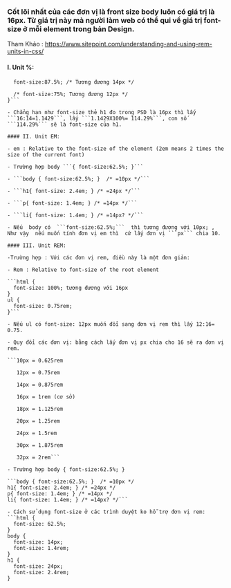 ### Cốt lõi nhất của các đơn vị là front size body luôn có giá trị là 16px. Từ giá trị này mà người làm web có thể qui về giá trị font-size ở mỗi element trong bản Design.

Tham Khảo : https://www.sitepoint.com/understanding-and-using-rem-units-in-css/

#### I. Unit %:

  ```body {
    font-size:87.5%; /* Tương đương 14px */

    /* font-size:75%; Tương đương 12px */
  }```

  - Chẳng hạn như font-size thẻ h1 đo trong PSD là 16px thì lấy ```16:14=1.1429```, lấy ```1.1429X100%= 114.29%```, con số ```114.29%``` sẽ là font-size của h1.

#### II. Unit EM:
   
  - em : Relative to the font-size of the element (2em means 2 times the size of the current font)

  - Trường hợp body ```{ font-size:62.5%; }```

  - ```body { font-size:62.5%; }  /* =10px */```

  - ```h1{ font-size: 2.4em; } /* =24px */```

  - ```p{ font-size: 1.4em; } /* =14px */```

  - ```li{ font-size: 1.4em; } /* =14px? */```

- Nếu  body có  ```font-size:62.5%;```  thì tương đương với 10px; , Như vậy  nếu muốn tính đơn vị em thì  cứ lấy đơn vị ```px``` chia 10.

#### III. Unit REM:

  -Trường hợp : Với các đơn vị rem, điều này là một đơn giản:
  
  - Rem : Relative to font-size of the root element

  ```html {
    font-size: 100%; tương đương với 16px
  }
  ul {
    font-size: 0.75rem;
  }```

  - Nếu ul có font-size: 12px muốn đổi sang đơn vị rem thì lấy 12:16= 0.75.

  - Quy đổi các đơn vị: bằng cách lấy đơn vị px chia cho 16 sẽ ra đơn vị rem.

  ```10px = 0.625rem

     12px = 0.75rem

     14px = 0.875rem

     16px = 1rem (cơ sở)

     18px = 1.125rem

     20px = 1.25rem

     24px = 1.5rem

     30px = 1.875rem

     32px = 2rem```

  - Trường hợp body { font-size:62.5%; }

  ```body { font-size:62.5%; }  /* =10px */
  h1{ font-size: 2.4em; } /* =24px */
  p{ font-size: 1.4em; } /* =14px */
  li{ font-size: 1.4em; } /* =14px? */```

  - Cách sử dụng font-size ở các trình duyệt ko hỗ trợ đơn vị rem:
  ```html {
    font-size: 62.5%;
  }
  body {
    font-size: 14px;
    font-size: 1.4rem;
  }
  h1 {
    font-size: 24px;
    font-size: 2.4rem;
  }
```